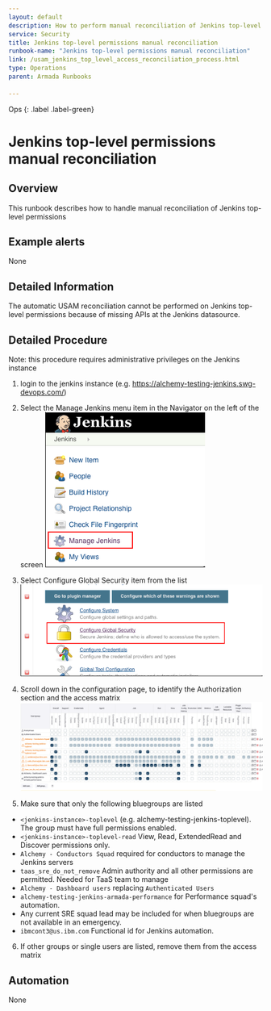```yaml
---
layout: default
description: How to perform manual reconciliation of Jenkins top-level permissions
service: Security
title: Jenkins top-level permissions manual reconciliation
runbook-name: "Jenkins top-level permissions manual reconciliation"
link: /usam_jenkins_top_level_access_reconciliation_process.html
type: Operations
parent: Armada Runbooks

---
```


Ops
{: .label .label-green}

# Jenkins top-level permissions manual reconciliation

## Overview 
This runbook describes how to handle manual reconciliation of Jenkins top-level permissions

## Example alerts
None

## Detailed Information
The automatic USAM reconciliation cannot be performed on Jenkins top-level permissions because of missing APIs at the Jenkins datasource.

## Detailed Procedure
Note: this procedure requires administrative privileges on the Jenkins instance

1. login to the jenkins instance (e.g. https://alchemy-testing-jenkins.swg-devops.com/)

2. Select the Manage Jenkins menu item in the Navigator on the left of the screen
 ![](images/usam-recon/jenkins-man1-manage-jenkins.png)

3. Select Configure Global Security item from the list
 ![](images/usam-recon/jenkins-man2-global-sec.png)

4. Scroll down in the configuration page, to identify the Authorization section and the access matrix
 ![](images/usam-recon/jenkins-man4-access-matrix.png)

5. Make sure that only the following bluegroups are listed
 - `<jenkins-instance>-toplevel` (e.g. alchemy-testing-jenkins-toplevel). The group must have full permissions enabled. 
 - `<jenkins-instance>-toplevel-read` View, Read, ExtendedRead and Discover permissions only.
 - `Alchemy - Conductors Squad` required for conductors to manage the Jenkins servers
 - `taas_sre_do_not_remove` Admin authority and all other permissions are permitted. Needed for TaaS team to manage
 - `Alchemy - Dashboard users` replacing `Authenticated Users`
 - `alchemy-testing-jenkins-armada-performance` for Performance squad's automation.
 - Any current SRE squad lead may be included for when bluegroups are not available in an emergency.
 - `ibmcont3@us.ibm.com` Functional id for Jenkins automation.
 
6. If other groups or single users are listed, remove them from the access matrix

## Automation
None
